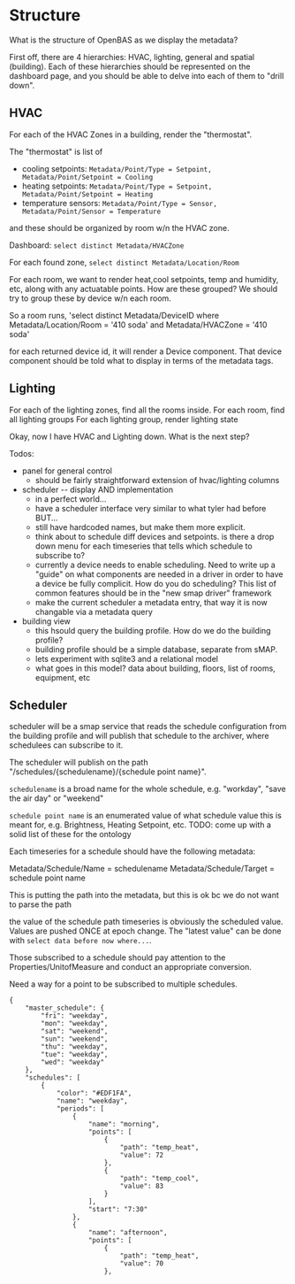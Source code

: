 # Structure

What is the structure of OpenBAS as we display the metadata?

First off, there are 4 hierarchies: HVAC, lighting, general and spatial (building). Each of these hierarchies should be represented on the
dashboard page, and you should be able to delve into each of them to "drill down".

## HVAC

For each of the HVAC Zones in a building, render the "thermostat".

The "thermostat" is list of 
* cooling setpoints: `Metadata/Point/Type = Setpoint, Metadata/Point/Setpoint = Cooling`
* heating setpoints: `Metadata/Point/Type = Setpoint, Metadata/Point/Setpoint = Heating`
* temperature sensors: `Metadata/Point/Type = Sensor, Metadata/Point/Sensor = Temperature`

and these should be organized by room w/n the HVAC zone.

Dashboard: `select distinct Metadata/HVACZone`

For each found zone, `select distinct Metadata/Location/Room`

For each room, we want to render heat,cool setpoints, temp and humidity, etc, along with any actuatable points.
How are these grouped? We should try to group these by device w/n each room.

So a room runs, 'select distinct Metadata/DeviceID where Metadata/Location/Room = '410 soda' and Metadata/HVACZone = '410 soda'

for each returned device id, it will render a Device component. That device component should be told what to display in
terms of the metadata tags.

## Lighting

For each of the lighting zones, find all the rooms inside.
For each room, find all lighting groups
For each lighting group, render lighting state


Okay, now I have HVAC and Lighting down. What is the next step?

Todos:
* panel for general control
    * should be fairly straightforward extension of hvac/lighting columns
* scheduler -- display AND implementation
    * in a perfect world...
    * have a scheduler interface very similar to what tyler had before BUT...
    * still have hardcoded names, but make them more explicit.
    * think about to schedule diff devices and setpoints. is there a drop down menu for each
      timeseries that tells which schedule to subscribe to?
    * currently a device needs to enable scheduling. Need to write up a "guide" on what components
      are needed in a driver in order to have a device be fully complicit. How do you do scheduling?
      This list of common features should be in the "new smap driver" framework
    * make the current scheduler a metadata entry, that way it is now changable via a metadata query
* building view
    * this hsould query the building profile. How do we do the building profile?
    * building profile should be a simple database, separate from sMAP. 
    * lets experiment with sqlite3 and a relational model
    * what goes in this model? data about building, floors, list of rooms, equipment, etc

## Scheduler

scheduler will be a smap service that reads the schedule configuration from the building profile and will
publish that schedule to the archiver, where schedulees can subscribe to it.

The scheduler will publish on the path "/schedules/{schedulename}/{schedule point name}".

`schedulename` is a broad name for the whole schedule, e.g. "workday", "save the air day" or "weekend"

`schedule point name` is an enumerated value of what schedule value this is meant for, e.g. Brightness, Heating Setpoint, etc.
TODO: come up with a solid list of these for the ontology

Each timeseries for a schedule should have the following metadata:

Metadata/Schedule/Name = schedulename
Metadata/Schedule/Target = schedule point name

This is putting the path into the metadata, but this is ok bc we do not want to parse the path

the value of the schedule path timeseries is obviously the scheduled value.
Values are pushed ONCE at epoch change.  The "latest value" can be done with
`select data before now where...`.

Those subscribed to a schedule should pay attention to the
Properties/UnitofMeasure and conduct an appropriate conversion.

Need a way for a point to be subscribed to multiple schedules.

```
{
    "master_schedule": {
        "fri": "weekday",
        "mon": "weekday",
        "sat": "weekend",
        "sun": "weekend",
        "thu": "weekday",
        "tue": "weekday",
        "wed": "weekday"
    },
    "schedules": [
        {
            "color": "#EDF1FA",
            "name": "weekday",
            "periods": [
                {
                    "name": "morning",
                    "points": [
                        {
                            "path": "temp_heat",
                            "value": 72
                        },
                        {
                            "path": "temp_cool",
                            "value": 83
                        }
                    ],
                    "start": "7:30"
                },
                {
                    "name": "afternoon",
                    "points": [
                        {
                            "path": "temp_heat",
                            "value": 70
                        },
```
